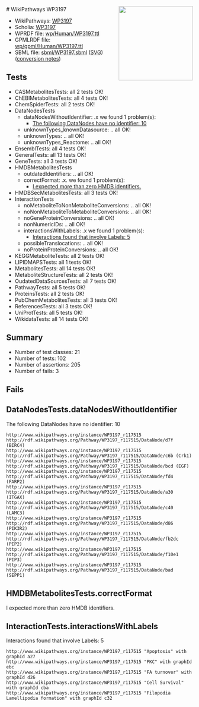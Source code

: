 <img style="float: right; width: 200px" src="../logo.png" />
# WikiPathways WP3197

* WikiPathways: [WP3197](https://identifiers.org/wikipathways:WP3197)
* Scholia: [WP3197](https://scholia.toolforge.org/wikipathways/WP3197)
* WPRDF file: [wp/Human/WP3197.ttl](../wp/Human/WP3197.ttl)
* GPMLRDF file: [wp/gpml/Human/WP3197.ttl](../wp/gpml/Human/WP3197.ttl)
* SBML file: [sbml/WP3197.sbml](../sbml/WP3197.sbml) ([SVG](../sbml/WP3197.svg)) ([conversion notes](../sbml/WP3197.txt))

## Tests
* CASMetabolitesTests: all 2 tests OK!
* ChEBIMetabolitesTests: all 4 tests OK!
* ChemSpiderTests: all 2 tests OK!
* DataNodesTests
    * dataNodesWithoutIdentifier: .x we found 1 problem(s):
        * [The following DataNodes have no identifier: 10](#8792c490)
    * unknownTypes_knownDatasource: .. all OK!
    * unknownTypes: .. all OK!
    * unknownTypes_Reactome: .. all OK!
* EnsemblTests: all 4 tests OK!
* GeneralTests: all 13 tests OK!
* GeneTests: all 3 tests OK!
* HMDBMetabolitesTests
    * outdatedIdentifiers: .. all OK!
    * correctFormat: .x. we found 1 problem(s):
        * [I expected more than zero HMDB identifiers.](#ad154c1e)
* HMDBSecMetabolitesTests: all 3 tests OK!
* InteractionTests
    * noMetaboliteToNonMetaboliteConversions: .. all OK!
    * noNonMetaboliteToMetaboliteConversions: .. all OK!
    * noGeneProteinConversions: .. all OK!
    * nonNumericIDs: .. all OK!
    * interactionsWithLabels: .x we found 1 problem(s):
        * [Interactions found that involve Labels: 5](#630d267c)
    * possibleTranslocations: .. all OK!
    * noProteinProteinConversions: .. all OK!
* KEGGMetaboliteTests: all 2 tests OK!
* LIPIDMAPSTests: all 1 tests OK!
* MetabolitesTests: all 14 tests OK!
* MetaboliteStructureTests: all 2 tests OK!
* OudatedDataSourcesTests: all 7 tests OK!
* PathwayTests: all 5 tests OK!
* ProteinsTests: all 2 tests OK!
* PubChemMetabolitesTests: all 3 tests OK!
* ReferencesTests: all 3 tests OK!
* UniProtTests: all 5 tests OK!
* WikidataTests: all 14 tests OK!


## Summary

* Number of test classes: 21
* Number of tests: 102
* Number of assertions: 205
* Number of fails: 3

## Fails

<a name="8792c490" />

## DataNodesTests.dataNodesWithoutIdentifier

The following DataNodes have no identifier: 10
```
http://www.wikipathways.org/instance/WP3197_r117515 http://rdf.wikipathways.org/Pathway/WP3197_r117515/DataNode/d7f (BIRC4)
http://www.wikipathways.org/instance/WP3197_r117515 http://rdf.wikipathways.org/Pathway/WP3197_r117515/DataNode/c6b (Crk1)
http://www.wikipathways.org/instance/WP3197_r117515 http://rdf.wikipathways.org/Pathway/WP3197_r117515/DataNode/bcd (EGF)
http://www.wikipathways.org/instance/WP3197_r117515 http://rdf.wikipathways.org/Pathway/WP3197_r117515/DataNode/fd4 (FARP2)
http://www.wikipathways.org/instance/WP3197_r117515 http://rdf.wikipathways.org/Pathway/WP3197_r117515/DataNode/a30 (ITGAX)
http://www.wikipathways.org/instance/WP3197_r117515 http://rdf.wikipathways.org/Pathway/WP3197_r117515/DataNode/c40 (LAMC3)
http://www.wikipathways.org/instance/WP3197_r117515 http://rdf.wikipathways.org/Pathway/WP3197_r117515/DataNode/d86 (PIK3R2)
http://www.wikipathways.org/instance/WP3197_r117515 http://rdf.wikipathways.org/Pathway/WP3197_r117515/DataNode/fb2dc (PIP2)
http://www.wikipathways.org/instance/WP3197_r117515 http://rdf.wikipathways.org/Pathway/WP3197_r117515/DataNode/f10e1 (PIP3)
http://www.wikipathways.org/instance/WP3197_r117515 http://rdf.wikipathways.org/Pathway/WP3197_r117515/DataNode/bad (SEPP1)
```

<a name="ad154c1e" />

## HMDBMetabolitesTests.correctFormat

I expected more than zero HMDB identifiers.
<a name="630d267c" />

## InteractionTests.interactionsWithLabels

Interactions found that involve Labels: 5
```
http://www.wikipathways.org/instance/WP3197_r117515 "Apoptosis" with graphId a27
http://www.wikipathways.org/instance/WP3197_r117515 "PKC" with graphId ebc
http://www.wikipathways.org/instance/WP3197_r117515 "FA turnover" with graphId d26
http://www.wikipathways.org/instance/WP3197_r117515 "Cell Survival" with graphId cba
http://www.wikipathways.org/instance/WP3197_r117515 "Filopodia Lamellipodia formation" with graphId c32
```


